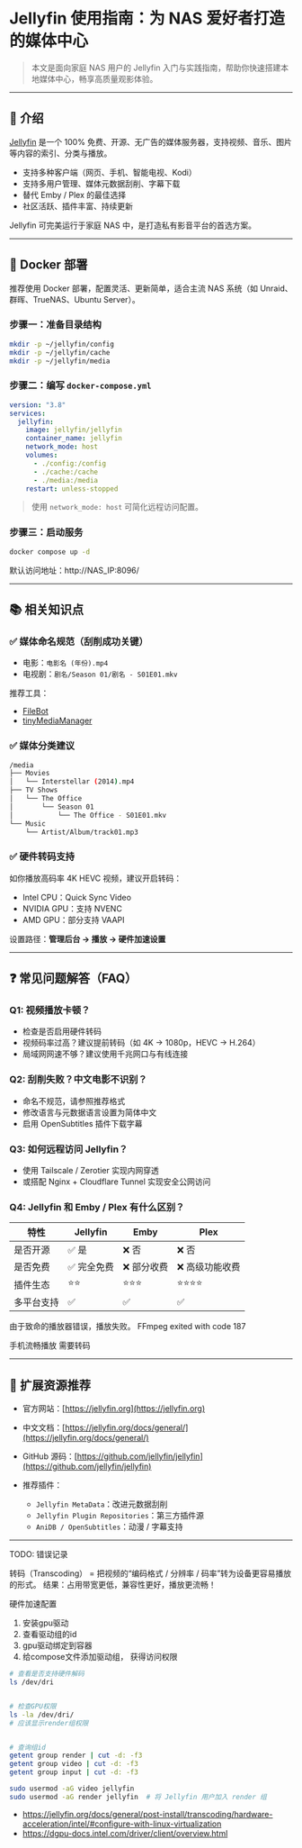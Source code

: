 # Jellyfin 使用指南：为 NAS 爱好者打造的媒体中心

> 本文是面向家庭 NAS 用户的 Jellyfin 入门与实践指南，帮助你快速搭建本地媒体中心，畅享高质量观影体验。

---

## 📘 介绍

[Jellyfin](https://jellyfin.org/) 是一个 100% 免费、开源、无广告的媒体服务器，支持视频、音乐、图片等内容的索引、分类与播放。

* 支持多种客户端（网页、手机、智能电视、Kodi）
* 支持多用户管理、媒体元数据刮削、字幕下载
* 替代 Emby / Plex 的最佳选择
* 社区活跃、插件丰富、持续更新

Jellyfin 可完美运行于家庭 NAS 中，是打造私有影音平台的首选方案。

---

## 🐳 Docker 部署

推荐使用 Docker 部署，配置灵活、更新简单，适合主流 NAS 系统（如 Unraid、群晖、TrueNAS、Ubuntu Server）。

### 步骤一：准备目录结构

```bash
mkdir -p ~/jellyfin/config
mkdir -p ~/jellyfin/cache
mkdir -p ~/jellyfin/media
```

### 步骤二：编写 `docker-compose.yml`

```yaml
version: "3.8"
services:
  jellyfin:
    image: jellyfin/jellyfin
    container_name: jellyfin
    network_mode: host
    volumes:
      - ./config:/config
      - ./cache:/cache
      - ./media:/media
    restart: unless-stopped
```

> 使用 `network_mode: host` 可简化远程访问配置。

### 步骤三：启动服务

```bash
docker compose up -d
```

默认访问地址：http\://NAS\_IP:8096/

---

## 📚 相关知识点

### ✅ 媒体命名规范（刮削成功关键）

* 电影：`电影名 (年份).mp4`
* 电视剧：`剧名/Season 01/剧名 - S01E01.mkv`

推荐工具：

* [FileBot](https://www.filebot.net/)
* [tinyMediaManager](https://www.tinymediamanager.org/)

### ✅ 媒体分类建议

```bash
/media
├── Movies
│   └── Interstellar (2014).mp4
├── TV Shows
│   └── The Office
│       └── Season 01
│           └── The Office - S01E01.mkv
└── Music
    └── Artist/Album/track01.mp3
```

### ✅ 硬件转码支持

如你播放高码率 4K HEVC 视频，建议开启转码：

* Intel CPU：Quick Sync Video
* NVIDIA GPU：支持 NVENC
* AMD GPU：部分支持 VAAPI

设置路径：**管理后台 → 播放 → 硬件加速设置**

---

## ❓ 常见问题解答（FAQ）

### Q1: 视频播放卡顿？

* 检查是否启用硬件转码
* 视频码率过高？建议提前转码（如 4K → 1080p，HEVC → H.264）
* 局域网网速不够？建议使用千兆网口与有线连接

### Q2: 刮削失败？中文电影不识别？

* 命名不规范，请参照推荐格式
* 修改语言与元数据语言设置为简体中文
* 启用 OpenSubtitles 插件下载字幕

### Q3: 如何远程访问 Jellyfin？

* 使用 Tailscale / Zerotier 实现内网穿透
* 或搭配 Nginx + Cloudflare Tunnel 实现安全公网访问

### Q4: Jellyfin 和 Emby / Plex 有什么区别？

| 特性    | Jellyfin | Emby   | Plex     |
| ----- | -------- | ------ | -------- |
| 是否开源  | ✅ 是      | ❌ 否    | ❌ 否      |
| 是否免费  | ✅ 完全免费   | ❌ 部分收费 | ❌ 高级功能收费 |
| 插件生态  | ⭐⭐       | ⭐⭐⭐    | ⭐⭐⭐⭐     |
| 多平台支持 | ✅        | ✅      | ✅        |


由于致命的播放器错误，播放失败。 FFmpeg exited with code 187

手机流畅播放 需要转码

---

## 🔗 扩展资源推荐

* 官方网站：[https://jellyfin.org](https://jellyfin.org)
* 中文文档：[https://jellyfin.org/docs/general/](https://jellyfin.org/docs/general/)
* GitHub 源码：[https://github.com/jellyfin/jellyfin](https://github.com/jellyfin/jellyfin)
* 推荐插件：

  * `Jellyfin MetaData`：改进元数据刮削
  * `Jellyfin Plugin Repositories`：第三方插件源
  * `AniDB / OpenSubtitles`：动漫 / 字幕支持

---



TODO:
错误记录






转码（Transcoding） = 把视频的“编码格式 / 分辨率 / 码率”转为设备更容易播放的形式。
结果：占用带宽更低，兼容性更好，播放更流畅！


硬件加速配置


1. 安装gpu驱动
2. 查看驱动组的id
3. gpu驱动绑定到容器
4. 给compose文件添加驱动组， 获得访问权限



```bash
# 查看是否支持硬件解码
ls /dev/dri

```

```bash

# 检查GPU权限
ls -la /dev/dri/
# 应该显示render组权限


# 查询组id
getent group render | cut -d: -f3
getent group video | cut -d: -f3
getent group input | cut -d: -f3

sudo usermod -aG video jellyfin
sudo usermod -aG render jellyfin  # 将 Jellyfin 用户加入 render 组


```





- <https://jellyfin.org/docs/general/post-install/transcoding/hardware-acceleration/intel/#configure-with-linux-virtualization>
- <https://dgpu-docs.intel.com/driver/client/overview.html>

